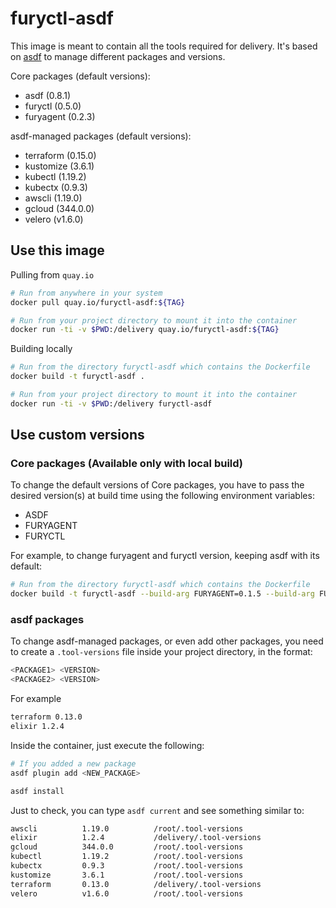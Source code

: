 # furyctl-asdf

This image is meant to contain all the tools required for delivery.
It's based on [asdf](https://asdf-vm.com/) to manage different packages and versions.

Core packages (default versions):

- asdf (0.8.1)
- furyctl (0.5.0)
- furyagent (0.2.3)

asdf-managed packages (default versions):
- terraform (0.15.0)
- kustomize (3.6.1)
- kubectl (1.19.2)
- kubectx (0.9.3)
- awscli (1.19.0)
- gcloud (344.0.0)
- velero (v1.6.0)

## Use this image

Pulling from `quay.io`
```bash
# Run from anywhere in your system
docker pull quay.io/furyctl-asdf:${TAG}

# Run from your project directory to mount it into the container
docker run -ti -v $PWD:/delivery quay.io/furyctl-asdf:${TAG}
```

Building locally
```bash
# Run from the directory furyctl-asdf which contains the Dockerfile
docker build -t furyctl-asdf .

# Run from your project directory to mount it into the container
docker run -ti -v $PWD:/delivery furyctl-asdf
```

## Use custom versions

### Core packages (Available only with local build)

To change the default versions of Core packages, you have to pass the desired version(s) at build time using the following environment variables:

- ASDF
- FURYAGENT
- FURYCTL

For example, to change furyagent and furyctl version, keeping asdf with its default:

```bash
# Run from the directory furyctl-asdf which contains the Dockerfile
docker build -t furyctl-asdf --build-arg FURYAGENT=0.1.5 --build-arg FURYCTL=0.4.1 .
```

### asdf packages

To change asdf-managed packages, or even add other packages, you need to create a `.tool-versions` file inside your project directory, in the format:

```bash
<PACKAGE1> <VERSION>
<PACKAGE2> <VERSION>
```

For example

```bash
terraform 0.13.0
elixir 1.2.4
```

Inside the container, just execute the following:
```bash
# If you added a new package
asdf plugin add <NEW_PACKAGE>

asdf install
```

Just to check, you can type `asdf current` and see something similar to:

```bash
awscli          1.19.0          /root/.tool-versions
elixir          1.2.4           /delivery/.tool-versions
gcloud          344.0.0         /root/.tool-versions
kubectl         1.19.2          /root/.tool-versions
kubectx         0.9.3           /root/.tool-versions
kustomize       3.6.1           /root/.tool-versions
terraform       0.13.0          /delivery/.tool-versions
velero          v1.6.0          /root/.tool-versions
```
